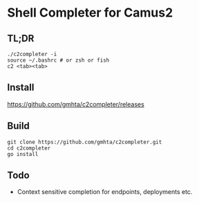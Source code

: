 # Shell Completer for Camus2

## TL;DR

``` shell
./c2completer -i
source ~/.bashrc # or zsh or fish
c2 <tab><tab>
```

## Install

https://github.com/gmhta/c2completer/releases

## Build

```
git clone https://github.com/gmhta/c2completer.git
cd c2completer
go install
```

## Todo

- Context sensitive completion for endpoints, deployments etc.

